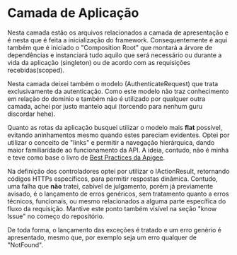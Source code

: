 Camada de Aplicação
===

Nesta camada estão os arquivos relacionados a camada de apresentação e é nesta que é feita a inicialização do framework. Consequentemente é aqui também que é iniciado o "Composition Root" que montará a árvore de dependências e instanciará tudo aquilo que será necessário ou durante a vida da aplicação (singleton) ou de acordo com as requisições recebidas(scoped).

Nesta camada deixei também o modelo (AuthenticateRequest) que trata exclusivamente da autenticação. Como este modelo não traz conhecimento em relaçào do domínio e também nào é utilizado por qualquer outra camada, achei por justo mantelo aqui (torcendo para nenhum guru discordar hehe).

Quanto as rotas da aplicação busquei utilizar o modelo mais **flat** possível, evitando aninhamentos mesmo quando estes pareciam evidentes. Optei por utilizar o conceito de "links" e permitir a navegação hierárquica, dando maior familiaridade ao funcionamento da API. A ideia, contudo, não é minha e teve como base o livro de [Best Practices da Apigee](https://pages.apigee.com/rs/351-WXY-166/images/Web-design-the-missing-link-ebook-2016-11.pdf).

Na definição dos controladores optei por utilizar o IActionResult, retornando códigos HTTPs específicos, para permitir respostas dinâmica. Contudo, uma falha que **não** tratei, cabível de julgamento, porém já previamente avisado, é o lançamento de erros genéricos, sem tratamento quanto a erros técnicos, funcionais, ou mesmo relacionados a alguma parte específica do fluxo da requisição. Mantive este ponto também visível na seção "know Issue" no começo do repositório.

De toda forma, o lançamento das exceções é tratado e um erro genério é apresentado, mesmo que, por exemplo seja um erro qualquer de "NotFound".
